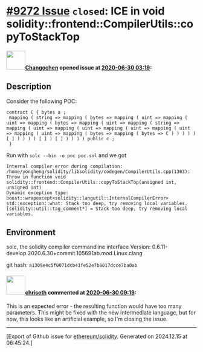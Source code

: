 # [\#9272 Issue](https://github.com/ethereum/solidity/issues/9272) `closed`: ICE in void solidity::frontend::CompilerUtils::copyToStackTop

#### <img src="https://avatars.githubusercontent.com/u/18531282?u=d99a5e2c998328de35b34cf9ea3dae85dfc4ad26&v=4" width="50">[Changochen](https://github.com/Changochen) opened issue at [2020-06-30 03:19](https://github.com/ethereum/solidity/issues/9272):

## Description
Consider the following POC:
```
contract C { bytes a ;
 mapping ( string => mapping ( bytes => mapping ( uint => mapping ( uint => mapping ( bytes => mapping ( uint => mapping ( string => mapping ( uint => mapping ( uint => mapping ( uint => mapping ( uint => mapping ( uint => mapping ( bytes => mapping ( bytes => C ) ) ) ) ) [ ] ) ) ) ) [ ] ) [ ] ) ) ) ) public c ;
 }
```

Run with `solc --bin -o poc poc.sol` and we got 
```
Internal compiler error during compilation:
/home/yongheng/solidity/libsolidity/codegen/CompilerUtils.cpp(1303): Throw in function void solidity::frontend::CompilerUtils::copyToStackTop(unsigned int, unsigned int)
Dynamic exception type: boost::wrapexcept<solidity::langutil::InternalCompilerError>
std::exception::what: Stack too deep, try removing local variables.
[solidity::util::tag_comment*] = Stack too deep, try removing local variables.
```
## Environment

solc, the solidity compiler commandline interface
Version: 0.6.11-develop.2020.6.30+commit.105691ab.mod.Linux.clang

git hash: `a1309e4c5f0071dcb41fe52e7b8017dcce7ba0ab`

#### <img src="https://avatars.githubusercontent.com/u/9073706?v=4" width="50">[chriseth](https://github.com/chriseth) commented at [2020-06-30 09:19](https://github.com/ethereum/solidity/issues/9272#issuecomment-651672021):

This is an expected error - the resulting function would have too many parameters. This might be fixed with the new intermediate language, but for now, this looks like an artificial example, so I'm closing the issue.


-------------------------------------------------------------------------------



[Export of Github issue for [ethereum/solidity](https://github.com/ethereum/solidity). Generated on 2024.12.15 at 06:45:24.]
